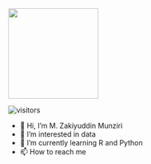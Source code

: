<img height="180em" src="https://github-readme-stats.vercel.app/api?username=zakiego&show_icons=true&hide_border=true&&count_private=true&include_all_commits=true" />

![visitors](https://visitor-badge.glitch.me/badge?page_id=page.id)

- 👋 Hi, I’m M. Zakiyuddin Munziri 
- 👀 I’m interested in data
- 🌱 I’m currently learning R and Python
- 📫 How to reach me 

<!---
zakiego/zakiego is a ✨ special ✨ repository because its `README.md` (this file) appears on your GitHub profile.
You can click the Preview link to take a look at your changes.
--->
